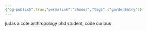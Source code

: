 ```yaml
---
{"dg-publish":true,"permalink":"/home/","tags":["gardenEntry"]}
---
```


judas a cote
anthropology phd student, code curious